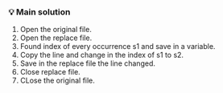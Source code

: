 ### 💡 Main solution

1. Open the original file.
2. Open the replace file.
3. Found index of every occurrence s1 and save in a variable.
4. Copy the line and change in the index of s1 to s2.
5. Save in the replace file the line changed.
6. Close replace file.
7. CLose the original file.
